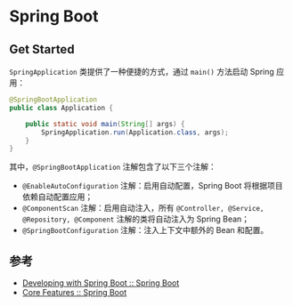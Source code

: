 # Spring Boot

## Get Started

`SpringApplication` 类提供了一种便捷的方式，通过 `main()` 方法启动 Spring 应用：

```java
@SpringBootApplication
public class Application {

    public static void main(String[] args) {
        SpringApplication.run(Application.class, args);
    }
}
```

其中，`@SpringBootApplication` 注解包含了以下三个注解：

- `@EnableAutoConfiguration` 注解：启用自动配置，Spring Boot 将根据项目依赖自动配置应用；
- `@ComponentScan` 注解：启用自动注入，所有 `@Controller, @Service, @Repository, @Component` 注解的类将自动注入为 Spring Bean；
- `@SpringBootConfiguration` 注解：注入上下文中额外的 Bean 和配置。

## 参考

- [Developing with Spring Boot :: Spring Boot](https://docs.spring.io/spring-boot/reference/using/index.html)
- [Core Features :: Spring Boot](https://docs.spring.io/spring-boot/reference/features/index.html)
